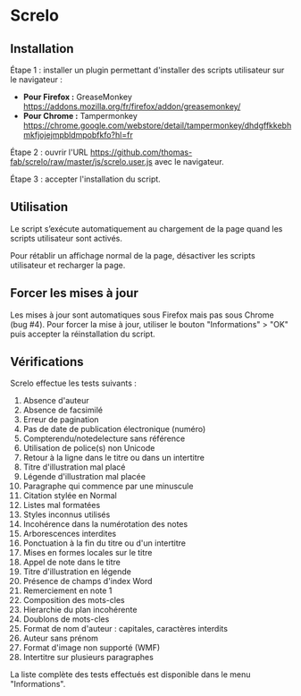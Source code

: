 Screlo
======

## Installation

Étape 1 : installer un plugin permettant d'installer des scripts utilisateur sur le navigateur :

- **Pour Firefox :** GreaseMonkey https://addons.mozilla.org/fr/firefox/addon/greasemonkey/
- **Pour Chrome :** Tampermonkey https://chrome.google.com/webstore/detail/tampermonkey/dhdgffkkebhmkfjojejmpbldmpobfkfo?hl=fr

Étape 2 : ouvrir l'URL https://github.com/thomas-fab/screlo/raw/master/js/screlo.user.js avec le navigateur.

Étape 3 : accepter l'installation du script.

## Utilisation

Le script s’exécute automatiquement au chargement de la page quand les scripts utilisateur sont activés.

Pour rétablir un affichage normal de la page, désactiver les scripts utilisateur et recharger la page.

## Forcer les mises à jour

Les mises à jour sont automatiques sous Firefox mais pas sous Chrome (bug #4). Pour forcer la mise à jour, utiliser le bouton "Informations" > "OK" puis accepter la réinstallation du script. 

## Vérifications

Screlo effectue les tests suivants :

1. Absence d'auteur
2. Absence de facsimilé
3. Erreur de pagination
4. Pas de date de publication électronique (numéro)
5. Compterendu/notedelecture sans référence
6. Utilisation de police(s) non Unicode
7. Retour à la ligne dans le titre ou dans un intertitre
8. Titre d'illustration mal placé
9. Légende d'illustration mal placée
10. Paragraphe qui commence par une minuscule
11. Citation stylée en Normal
12. Listes mal formatées
13. Styles inconnus utilisés
14. Incohérence dans la numérotation des notes
15. Arborescences interdites
16. Ponctuation à la fin du titre ou d'un intertitre
17. Mises en formes locales sur le titre
18. Appel de note dans le titre
19. Titre d'illustration en légende
20. Présence de champs d'index Word
21. Remerciement en note 1
22. Composition des mots-cles
23. Hierarchie du plan incohérente
24. Doublons de mots-cles
25. Format de nom d'auteur : capitales, caractères interdits
26. Auteur sans prénom
27. Format d'image non supporté (WMF)
28. Intertitre sur plusieurs paragraphes

La liste complète des tests effectués est disponible dans le menu "Informations".